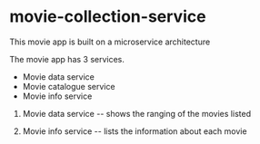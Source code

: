 # movie-collection-service

This movie app is built on a microservice architecture

The movie app has 3 services.
- Movie data service
- Movie catalogue service
- Movie info service

1) Movie data service
-- shows the ranging of the movies listed
   
2) Movie info service -- lists the information about each movie
